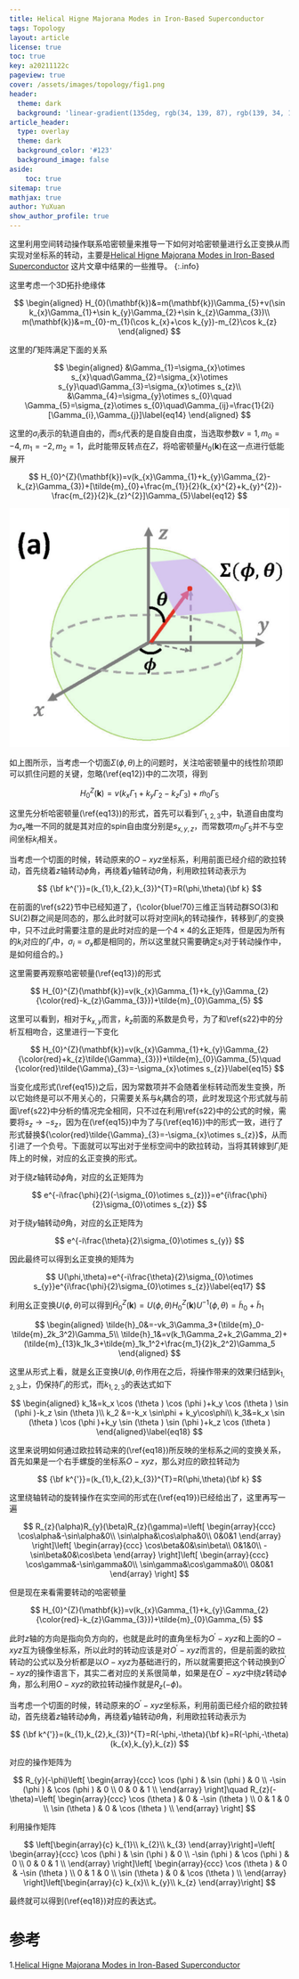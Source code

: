 ```yaml
---
title: Helical Higne Majorana Modes in Iron-Based Superconductor
tags: Topology 
layout: article
license: true
toc: true
key: a20211122c
pageview: true
cover: /assets/images/topology/fig1.png
header:
  theme: dark
  background: 'linear-gradient(135deg, rgb(34, 139, 87), rgb(139, 34, 139))'
article_header:
  type: overlay
  theme: dark
  background_color: '#123'
  background_image: false
aside:
    toc: true
sitemap: true
mathjax: true
author: YuXuan
show_author_profile: true
---
```

这里利用空间转动操作联系哈密顿量来推导一下如何对哈密顿量进行幺正变换从而实现对坐标系的转动，主要是[Helical Higne Majorana Modes in Iron-Based Superconductor](https://journals.aps.org/prl/abstract/10.1103/PhysRevLett.122.187001)
这片文章中结果的一些推导。
{:.info}
<!--more-->
这里考虑一个3D拓扑绝缘体

$$
\begin{aligned}
H_{0}(\mathbf{k})&=m(\mathbf{k})\Gamma_{5}+v(\sin k_{x}\Gamma_{1}+\sin k_{y}\Gamma_{2}+\sin k_{z}\Gamma_{3})\\
m(\mathbf{k})&=m_{0}-m_{1}(\cos k_{x}+\cos k_{y})-m_{2}\cos k_{z}
\end{aligned}
$$

这里的$\Gamma$矩阵满足下面的关系

$$
\begin{aligned}
&\Gamma_{1}=\sigma_{x}\otimes s_{x}\quad\Gamma_{2}=\sigma_{x}\otimes s_{y}\quad\Gamma_{3}=\sigma_{x}\otimes s_{z}\\
&\Gamma_{4}=\sigma_{y}\otimes s_{0}\quad \Gamma_{5}=\sigma_{z}\otimes s_{0}\quad\Gamma_{ij}=\frac{1}{2i}[\Gamma_{i},\Gamma_{j}]\label{eq14}
\end{aligned}
$$

这里的$\sigma_{i}$表示的轨道自由的，而$s_{i}$代表的是自旋自由度，当选取参数$v=1,m_{0}=-4,m_{1}=-2,m_{2}=1$，此时能带反转点在$Z$，将哈密顿量$H_{0}(\mathbf{k})$在这一点进行低能展开

$$
H_{0}^{Z}(\mathbf{k})=v(k_{x}\Gamma_{1}+k_{y}\Gamma_{2}-k_{z}\Gamma_{3})+[\tilde{m}_{0}+\frac{m_{1}}{2}(k_{x}^{2}+k_{y}^{2})-\frac{m_{2}}{2}k_{z}^{2}]\Gamma_{5}\label{eq12}
$$

![png](/assets/images/topology/fig1.png)

如上图所示，当考虑一个切面$\Sigma(\phi,\theta)$上的问题时，关注哈密顿量中的线性阶项即可以抓住问题的关键，忽略(\ref{eq12})中的二次项，得到

$$
H_{0}^{Z}(\mathbf{k})=v(k_{x}\Gamma_{1}+k_{y}\Gamma_{2}-k_{z}\Gamma_{3})+\tilde{m}_{0}\Gamma_{5}\label{eq13}
$$

这里先分析哈密顿量(\ref{eq13})的形式，首先可以看到$\Gamma_{1,2,3}$中，轨道自由度均为$\sigma_{x}$唯一不同的就是其对应的spin自由度分别是$s_{x,y,z}$，而常数项$m_{0}\Gamma_{5}$并不与空间坐标$k_{i}$相关。

当考虑一个切面的时候，转动原来的$O-xyz$坐标系，利用前面已经介绍的欧拉转动，首先绕着$z$轴转动$\phi$角，再绕着$y$轴转动$\theta$角，利用欧拉转动表示为

$$
{\bf k^{'}}=(k_{1},k_{2},k_{3})^{T}=R(\phi,\theta){\bf k}
$$

在前面的\ref{s22}节中已经知道了，{\color{blue!70}三维正当转动群SO(3)和SU(2)群之间是同态的，那么此时就可以将对空间$k_{i}$的转动操作，转移到$\Gamma_{i}$的变换中，只不过此时需要注意的是此时对应的是一个$4\times 4$的幺正矩阵，但是因为所有的$k_{i}$对应的$\Gamma_{i}$中，$\sigma_{i}=\sigma_{x}$都是相同的，所以这里就只需要确定$s_{i}$对于转动操作中，是如何组合的。}

这里需要再观察哈密顿量(\ref{eq13})的形式

$$
H_{0}^{Z}(\mathbf{k})=v(k_{x}\Gamma_{1}+k_{y}\Gamma_{2}{\color{red}-k_{z}\Gamma_{3}})+\tilde{m}_{0}\Gamma_{5}
$$

这里可以看到，相对于$k_{x,y}$而言，$k_{z}$前面的系数是负号，为了和\ref{s22}中的分析互相吻合，这里进行一下变化

$$
H_{0}^{Z}(\mathbf{k})=v(k_{x}\Gamma_{1}+k_{y}\Gamma_{2}{\color{red}+k_{z}\tilde{\Gamma}_{3}})+\tilde{m}_{0}\Gamma_{5}\quad {\color{red}\tilde{\Gamma}_{3}=-\sigma_{x}\otimes s_{z}}\label{eq15}
$$

当变化成形式(\ref{eq15})之后，因为常数项并不会随着坐标转动而发生变换，所以它始终是可以不用关心的，只需要关系与$k_{i}$耦合的项，此时发现这个形式就与前面\ref{s22}中分析的情况完全相同，只不过在利用\ref{s22}中的公式的时候，需要将$s_{z}\rightarrow -s_{z}$，因为在(\ref{eq15})中为了与(\ref{eq16})中的形式一致，进行了形式替换${\color{red}\tilde{\Gamma}_{3}=-\sigma_{x}\otimes s_{z}}$，从而引进了一个负号。下面就可以写出对于坐标空间中的欧拉转动，当将其转嫁到$\Gamma_{i}$矩阵上的时候，对应的幺正变换的形式。

对于绕$z$轴转动$\phi$角，对应的幺正矩阵为

$$
e^{-i\frac{\phi}{2}(-\sigma_{0}\otimes s_{z})}=e^{i\frac{\phi}{2}\sigma_{0}\otimes s_{z}}
$$

对于绕$y$轴转动$\theta$角，对应的幺正矩阵为

$$
e^{-i\frac{\theta}{2}\sigma_{0}\otimes s_{y}}
$$

因此最终可以得到幺正变换的矩阵为

$$
U(\phi,\theta)=e^{-i\frac{\theta}{2}\sigma_{0}\otimes s_{y}}e^{i\frac{\phi}{2}\sigma_{0}\otimes s_{z}}\label{eq17}
$$

利用幺正变换$U(\phi,\theta)$可以得到$\tilde{H}_{0}^{Z}(\mathbf{k})=U(\phi,\theta)H_{0}^{Z}(\mathbf{k})U^{-1}(\phi,\theta)=\tilde{h}_{0}+\tilde{h}_{1}$

$$
	\begin{aligned}
		\tilde{h}_0&=-vk_3\Gamma_3+(\tilde{m}_0-\tilde{m}_2k_3^2)\Gamma_5\\
		\tilde{h}_1&=v(k_1\Gamma_2+k_2\Gamma_2)+(\tilde{m}_{13}k_1k_3+\tilde{m}_1k_1^2+\frac{m_1}{2}k_2^2)\Gamma_5
	\end{aligned}
$$

这里从形式上看，就是幺正变换$U(\phi,\theta)$作用在之后，将操作带来的效果归结到$k_{1,2,3}$上，仍保持$\Gamma_{i}$的形式，而$k_{1,2,3}$的表达式如下

$$
\begin{aligned}
k_1&=k_x \cos (\theta ) \cos (\phi )+k_y \cos (\theta ) \sin (\phi )-k_z \sin (\theta )\\
k_2 &=-k_x \sin\phi + k_y\cos\phi\\
k_3&=k_x \sin (\theta ) \cos (\phi )+k_y \sin (\theta ) \sin (\phi )+k_z \cos (\theta )
\end{aligned}\label{eq18}
$$


这里来说明如何通过欧拉转动来的(\ref{eq18})所反映的坐标系之间的变换关系，首先如果是一个右手螺旋的坐标系$O-xyz$，那么对应的欧拉转动为

$$
{\bf k^{'}}=(k_{1},k_{2},k_{3})^{T}=R(\phi,\theta){\bf k}
$$

这里绕轴转动的旋转操作在实空间的形式在(\ref{eq19})已经给出了，这里再写一遍

$$
R_{z}(\alpha)R_{y}(\beta)R_{z}(\gamma)=\left[
\begin{array}{ccc}
\cos\alpha&-\sin\alpha&0\\
\sin\alpha&\cos\alpha&0\\
0&0&1
\end{array}
\right]\left[
\begin{array}{ccc}
\cos\beta&0&\sin\beta\\
0&1&0\\
-\sin\beta&0&\cos\beta
\end{array}
\right]\left[
\begin{array}{ccc}
\cos\gamma&-\sin\gamma&0\\
\sin\gamma&\cos\gamma&0\\
0&0&1
\end{array}
\right]
$$

但是现在来看需要转动的哈密顿量

$$
H_{0}^{Z}(\mathbf{k})=v(k_{x}\Gamma_{1}+k_{y}\Gamma_{2}{\color{red}-k_{z}\Gamma_{3}})+\tilde{m}_{0}\Gamma_{5}
$$

此时$z$轴的方向是指向负方向的，也就是此时的直角坐标为$O^{'}-xyz$和上面的$O-xyz$互为镜像坐标系，所以此时的转动应该是对$O^{'}-xyz$而言的，但是前面的欧拉转动的公式以及分析都是以$O-xyz$为基础进行的，所以就需要把这个转动换到$O^{'}-xyz$的操作语言下，其实二者对应的关系很简单，如果是在$O^{'}-xyz$中绕$z$转动$\phi$角，那么利用$O-xyz$的欧拉转动操作就是$R_{z}(-\phi)$。

当考虑一个切面的时候，转动原来的$O^{'}-xyz$坐标系，利用前面已经介绍的欧拉转动，首先绕着$z$轴转动$\phi$角，再绕着$y$轴转动$\theta$角，利用欧拉转动表示为

$$
{\bf k^{'}}=(k_{1},k_{2},k_{3})^{T}=R(-\phi,-\theta){\bf k}=R(-\phi,-\theta)(k_{x},k_{y},k_{z})
$$

对应的操作矩阵为

$$
R_{y}(-\phi)\left[
\begin{array}{ccc}
 \cos (\phi ) & \sin (\phi ) & 0 \\
 -\sin (\phi ) & \cos (\phi ) & 0 \\
 0 & 0 & 1 \\
\end{array}
\right]\quad R_{z}(-\theta)=\left[
\begin{array}{ccc}
 \cos (\theta ) & 0 & -\sin (\theta ) \\
 0 & 1 & 0 \\
 \sin (\theta ) & 0 & \cos (\theta ) \\
\end{array}
\right]
$$

利用操作矩阵

$$
\left[\begin{array}{c}
k_{1}\\
k_{2}\\
k_{3}
\end{array}\right]=\left[
\begin{array}{ccc}
 \cos (\phi ) & \sin (\phi ) & 0 \\
 -\sin (\phi ) & \cos (\phi ) & 0 \\
 0 & 0 & 1 \\
\end{array}
\right]\left[
\begin{array}{ccc}
 \cos (\theta ) & 0 & -\sin (\theta ) \\
 0 & 1 & 0 \\
 \sin (\theta ) & 0 & \cos (\theta ) \\
\end{array}
\right]\left[\begin{array}{c}
k_{x}\\
k_{y}\\
k_{z}
\end{array}\right]
$$

最终就可以得到(\ref{eq18})对应的表达式。

# 参考
1.[Helical Higne Majorana Modes in Iron-Based Superconductor](https://journals.aps.org/prl/abstract/10.1103/PhysRevLett.122.187001)

